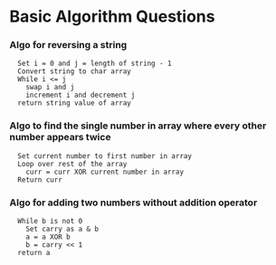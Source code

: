 # Basic Algorithm Questions

### Algo for reversing a string

```pseudocode
  Set i = 0 and j = length of string - 1
  Convert string to char array
  While i <= j
    swap i and j
    increment i and decrement j
  return string value of array
```

### Algo to find the single number in array where every other number appears twice

```pseudocode
  Set current number to first number in array
  Loop over rest of the array
    curr = curr XOR current number in array
  Return curr
```

### Algo for adding two numbers without addition operator

```pseudocode
  While b is not 0
    Set carry as a & b
    a = a XOR b
    b = carry << 1
  return a
```  